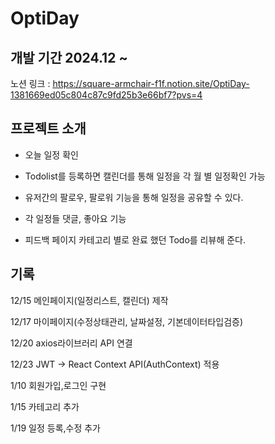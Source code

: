 # OptiDay
## 개발 기간 2024.12 ~

노션 링크 : https://square-armchair-f1f.notion.site/OptiDay-1381669ed05c804c87c9fd25b3e66bf7?pvs=4

## 프로젝트 소개

* 오늘 일정 확인

* Todolist를 등록하면 캘린더를 통해 일정을 각 월 별 일정확인 가능

* 유저간의 팔로우, 팔로워 기능을 통해 일정을 공유할 수 있다.

* 각 일정들 댓글, 좋아요 기능

* 피드백 페이지 카테고리 별로 완료 했던 Todo를 리뷰해 준다.

## 기록

12/15 메인페이지(일정리스트, 캘린더) 제작 

12/17 마이페이지(수정상태관리, 날짜설정, 기본데이터타입검증)

12/20 axios라이브러리 API 연결

12/23 JWT -> React Context API(AuthContext) 적용

1/10 회원가입,로그인 구현

1/15 카테고리 추가

1/19 일정 등록,수정 추가

